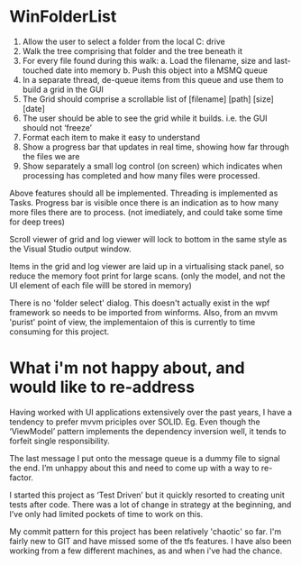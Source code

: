 # WinFolderList

1. Allow the user to select a folder from the local C: drive
2. Walk the tree comprising that folder and the tree beneath it
3. For every file found during this walk:
a. Load the filename, size and last-touched date into memory
b. Push this object into a MSMQ queue
4. In a separate thread, de-queue items from this queue and use them to build a grid in the GUI
5. The Grid should comprise a scrollable list of [filename] [path] [size] [date]
6. The user should be able to see the grid while it builds. i.e. the GUI should not ‘freeze’
7. Format each item to make it easy to understand
8. Show a progress bar that updates in real time, showing how far through the files we are
9. Show separately a small log control (on screen) which indicates when processing has completed and how many files were processed.


Above features should all be implemented. Threading is implemented as Tasks. Progress bar is visible once there is an indication as to how many more files there are to process. (not imediately, and could take some time for deep trees)

Scroll viewer of grid and log viewer will lock to bottom in the same style as the Visual Studio output window. 

Items in the grid and log viewer are laid up in a virtualising stack panel, so reduce the memory foot print for large scans. (only the model, and not the UI element of each file willl be stored in memory)

There is no 'folder select' dialog. This doesn't actually exist in the wpf framework so needs to be imported from winforms. Also, from an mvvm 'purist' point of view, the implementaion of this is currently to time consuming for this project.


What i'm not happy about, and would like to re-address
======================================================

Having worked with UI applications extensively over the past years, I have a tendency to prefer mvvm priciples over SOLID. Eg. Even though the ‘ViewModel’ pattern implements the dependency inversion well, it tends to forfeit single responsibility.

The last message I put onto the message queue is a dummy file to signal the end. I’m unhappy about this and need to come up with a way to re-factor.

I started this project as ‘Test Driven’ but it quickly resorted to creating unit tests after code. There was a lot of change in strategy at the beginning, and I’ve only had limited pockets of time to work on this.

My commit pattern for this project has been relatively 'chaotic' so far. I'm fairly new to GIT and have missed some of the tfs features. I have also been working from a few different machines, as and when i've had the chance.
